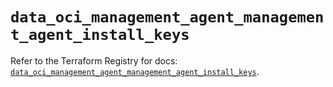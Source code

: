 # `data_oci_management_agent_management_agent_install_keys`

Refer to the Terraform Registry for docs: [`data_oci_management_agent_management_agent_install_keys`](https://registry.terraform.io/providers/oracle/oci/6.18.0/docs/data-sources/management_agent_management_agent_install_keys).
